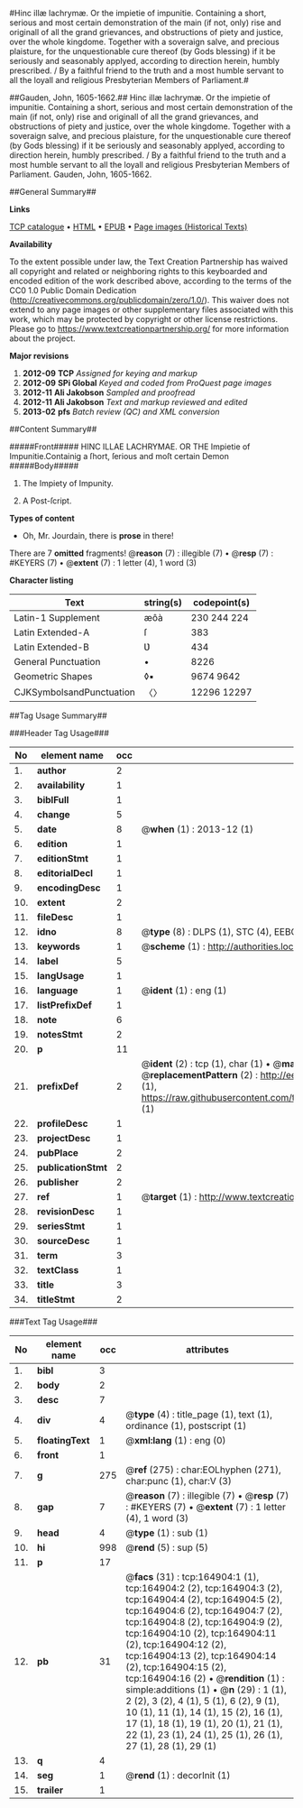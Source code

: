 #Hinc illæ lachrymæ. Or the impietie of impunitie. Containing a short, serious and most certain demonstration of the main (if not, only) rise and originall of all the grand grievances, and obstructions of piety and justice, over the whole kingdome. Together with a soveraign salve, and precious plaisture, for the unquestionable cure thereof (by Gods blessing) if it be seriously and seasonably applyed, according to direction herein, humbly prescribed. / By a faithful friend to the truth and a most humble servant to all the loyall and religious Presbyterian Members of Parliament.#

##Gauden, John, 1605-1662.##
Hinc illæ lachrymæ. Or the impietie of impunitie. Containing a short, serious and most certain demonstration of the main (if not, only) rise and originall of all the grand grievances, and obstructions of piety and justice, over the whole kingdome. Together with a soveraign salve, and precious plaisture, for the unquestionable cure thereof (by Gods blessing) if it be seriously and seasonably applyed, according to direction herein, humbly prescribed. / By a faithful friend to the truth and a most humble servant to all the loyall and religious Presbyterian Members of Parliament.
Gauden, John, 1605-1662.

##General Summary##

**Links**

[TCP catalogue](http://www.ota.ox.ac.uk/tcp/)  • 
[HTML](http://tei.it.ox.ac.uk/tcp/Texts-HTML/free/A85/A85856.html)  • 
[EPUB](http://tei.it.ox.ac.uk/tcp/Texts-EPUB/free/A85/A85856.epub) • 
[Page images (Historical Texts)](https://historicaltexts.jisc.ac.uk/eebo-99864135e)

**Availability**

To the extent possible under law, the Text Creation Partnership has waived all copyright and related or neighboring rights to this keyboarded and encoded edition of the work described above, according to the terms of the CC0 1.0 Public Domain Dedication (http://creativecommons.org/publicdomain/zero/1.0/). This waiver does not extend to any page images or other supplementary files associated with this work, which may be protected by copyright or other license restrictions. Please go to https://www.textcreationpartnership.org/ for more information about the project.

**Major revisions**

1. __2012-09__ __TCP__ *Assigned for keying and markup*
1. __2012-09__ __SPi Global__ *Keyed and coded from ProQuest page images*
1. __2012-11__ __Ali Jakobson__ *Sampled and proofread*
1. __2012-11__ __Ali Jakobson__ *Text and markup reviewed and edited*
1. __2013-02__ __pfs__ *Batch review (QC) and XML conversion*

##Content Summary##

#####Front#####
HINC ILLAE LACHRYMAE. OR THE Impietie of Impunitie.Containig a ſhort, ſerious and moſt certain Demon
#####Body#####

1. The Impiety of Impunity.

1. A Post-ſcript.

**Types of content**

  * Oh, Mr. Jourdain, there is **prose** in there!

There are 7 **omitted** fragments! 
 @__reason__ (7) : illegible (7)  •  @__resp__ (7) : #KEYERS (7)  •  @__extent__ (7) : 1 letter (4), 1 word (3)

**Character listing**


|Text|string(s)|codepoint(s)|
|---|---|---|
|Latin-1 Supplement|æôà|230 244 224|
|Latin Extended-A|ſ|383|
|Latin Extended-B|Ʋ|434|
|General Punctuation|•|8226|
|Geometric Shapes|◊▪|9674 9642|
|CJKSymbolsandPunctuation|〈〉|12296 12297|

##Tag Usage Summary##

###Header Tag Usage###

|No|element name|occ|attributes|
|---|---|---|---|
|1.|__author__|2||
|2.|__availability__|1||
|3.|__biblFull__|1||
|4.|__change__|5||
|5.|__date__|8| @__when__ (1) : 2013-12 (1)|
|6.|__edition__|1||
|7.|__editionStmt__|1||
|8.|__editorialDecl__|1||
|9.|__encodingDesc__|1||
|10.|__extent__|2||
|11.|__fileDesc__|1||
|12.|__idno__|8| @__type__ (8) : DLPS (1), STC (4), EEBO-CITATION (1), PROQUEST (1), VID (1)|
|13.|__keywords__|1| @__scheme__ (1) : http://authorities.loc.gov/ (1)|
|14.|__label__|5||
|15.|__langUsage__|1||
|16.|__language__|1| @__ident__ (1) : eng (1)|
|17.|__listPrefixDef__|1||
|18.|__note__|6||
|19.|__notesStmt__|2||
|20.|__p__|11||
|21.|__prefixDef__|2| @__ident__ (2) : tcp (1), char (1)  •  @__matchPattern__ (2) : ([0-9\-]+):([0-9IVX]+) (1), (.+) (1)  •  @__replacementPattern__ (2) : http://eebo.chadwyck.com/downloadtiff?vid=$1&page=$2 (1), https://raw.githubusercontent.com/textcreationpartnership/Texts/master/tcpchars.xml#$1 (1)|
|22.|__profileDesc__|1||
|23.|__projectDesc__|1||
|24.|__pubPlace__|2||
|25.|__publicationStmt__|2||
|26.|__publisher__|2||
|27.|__ref__|1| @__target__ (1) : http://www.textcreationpartnership.org/docs/. (1)|
|28.|__revisionDesc__|1||
|29.|__seriesStmt__|1||
|30.|__sourceDesc__|1||
|31.|__term__|3||
|32.|__textClass__|1||
|33.|__title__|3||
|34.|__titleStmt__|2||


###Text Tag Usage###

|No|element name|occ|attributes|
|---|---|---|---|
|1.|__bibl__|3||
|2.|__body__|2||
|3.|__desc__|7||
|4.|__div__|4| @__type__ (4) : title_page (1), text (1), ordinance (1), postscript (1)|
|5.|__floatingText__|1| @__xml:lang__ (1) : eng (0)|
|6.|__front__|1||
|7.|__g__|275| @__ref__ (275) : char:EOLhyphen (271), char:punc (1), char:V (3)|
|8.|__gap__|7| @__reason__ (7) : illegible (7)  •  @__resp__ (7) : #KEYERS (7)  •  @__extent__ (7) : 1 letter (4), 1 word (3)|
|9.|__head__|4| @__type__ (1) : sub (1)|
|10.|__hi__|998| @__rend__ (5) : sup (5)|
|11.|__p__|17||
|12.|__pb__|31| @__facs__ (31) : tcp:164904:1 (1), tcp:164904:2 (2), tcp:164904:3 (2), tcp:164904:4 (2), tcp:164904:5 (2), tcp:164904:6 (2), tcp:164904:7 (2), tcp:164904:8 (2), tcp:164904:9 (2), tcp:164904:10 (2), tcp:164904:11 (2), tcp:164904:12 (2), tcp:164904:13 (2), tcp:164904:14 (2), tcp:164904:15 (2), tcp:164904:16 (2)  •  @__rendition__ (1) : simple:additions (1)  •  @__n__ (29) : 1 (1), 2 (2), 3 (2), 4 (1), 5 (1), 6 (2), 9 (1), 10 (1), 11 (1), 14 (1), 15 (2), 16 (1), 17 (1), 18 (1), 19 (1), 20 (1), 21 (1), 22 (1), 23 (1), 24 (1), 25 (1), 26 (1), 27 (1), 28 (1), 29 (1)|
|13.|__q__|4||
|14.|__seg__|1| @__rend__ (1) : decorInit (1)|
|15.|__trailer__|1||
